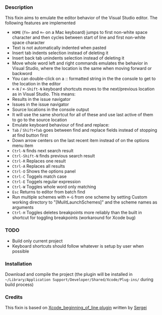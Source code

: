 ### Description

This fixin aims to emulate the editor behavior of the Visual Studio editor. The following features are implemented

+ `HOME` (`fn←` and `⌘←` on a Mac keyboard) jumps to first non-white space character and then cycles between start of line and first non-white space character
+ Text is not automatically indented when pasted
+ Insert tab indents selection instead of deleting it
+ Insert back tab unindents selection instead of deleting it
+ Move whole word left and right commands emulates the behavior in Visual Studio, where the location is the same when moving forward or backword
+ You can double-click on a <source>:<line>: formatted string in the the console to get to the location in the editor
+ `⌘-N` / `⌘-Shift-N` keyboard shortcuts moves to the next/previous location as in Visual Studio. This means:
 + Results in the issue navigator
 + Issues in the issue navigator
 + Source locations in the console output
 + It will use the same shortcut for all of these and use last active of them to go to the source location
+ Emulate keyboard behaviour of find and replace:
 + `Tab` / `Shift+Tab` goes between find and replace fields instead of stopping at find button first
 + Down arrow centers on the last recent item instead of on the options menu item
 + `Ctrl-N` finds next search result
 + `Ctrl-Shift-N` finds previous search result
 + `Ctrl-R` Replaces one result
 + `Ctrl-A` Replaces all results
 + `Ctrl-O` Shows the options panel
 + `Ctrl-C` Toggels match case
 + `Ctrl-E` Toggels regular expression
 + `Ctrl-W` Toggles whole word only matching
 + `Esc` Returns to editor from batch find
+ Run multiple schemes with `⌘-G` from one scheme by setting Custom working directory to "[MulitLaunchSchemes]" and the scheme names as arguments
+ `Ctrl-H` Toggles deletes breakpoints more reliably than the built in shortcut for toggling breakpoints (workaround for Xcode bug)

### TODO
+ Build only current project
+ Keyboard shortcuts should follow whatever is setup by user when possible

### Installation

Download and compile the project (the plugin will be installed in `~/Library/Application Support/Developer/Shared/Xcode/Plug-ins/` during build process)

### Credits

This fixin is based on [Xcode_beginning_of_line plugin](https://github.com/insanehunter/XCode4_beginning_of_line) written by [Sergei](https://github.com/insanehunter)

